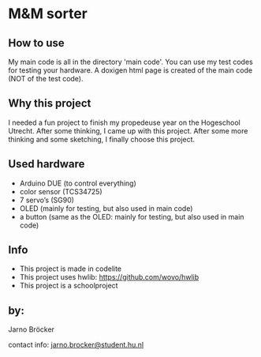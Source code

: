 # M&M sorter

## How to use
My main code is all in the directory 'main code'.
You can use my test codes for testing your hardware. 
A doxigen html page is created of the main code (NOT of the test code).

## Why this project
I needed a fun project to finish my propedeuse year on the Hogeschool Utrecht. After some thinking, I came up with this project. After some more thinking and some sketching, I finally choose this project.

## Used hardware
- Arduino DUE (to control everything)
-	color sensor (TCS34725)
-	7 servo’s (SG90)
-	OLED (mainly for testing, but also used in main code)
-	a button (same as the OLED: mainly for testing, but also used in main code)

## Info
- This project is made in codelite
- This project uses hwlib: https://github.com/wovo/hwlib
- This project is a schoolproject

## by:
Jarno Bröcker

contact info: jarno.brocker@student.hu.nl
